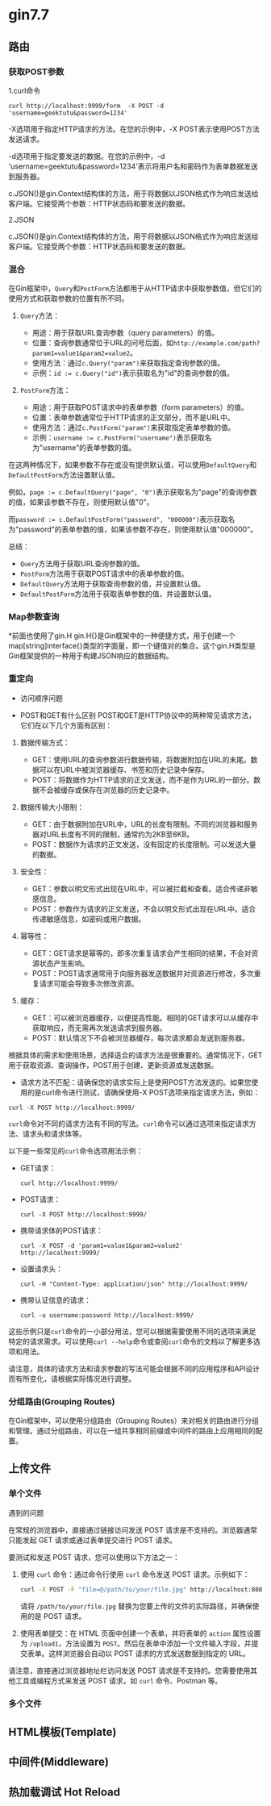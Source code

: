 # gin7.7

## 路由

### 获取POST参数

1.curl命令

    curl http://localhost:9999/form  -X POST -d 'username=geektutu&password=1234'

-X选项用于指定HTTP请求的方法。在您的示例中，-X POST表示使用POST方法发送请求。

-d选项用于指定要发送的数据。在您的示例中，-d 'username=geektutu&password=1234'表示将用户名和密码作为表单数据发送到服务器。

c.JSON()是gin.Context结构体的方法，用于将数据以JSON格式作为响应发送给客户端。它接受两个参数：HTTP状态码和要发送的数据。

2.JSON

c.JSON()是gin.Context结构体的方法，用于将数据以JSON格式作为响应发送给客户端。它接受两个参数：HTTP状态码和要发送的数据。

### 混合

在Gin框架中，`Query`和`PostForm`方法都用于从HTTP请求中获取参数值，但它们的使用方式和获取参数的位置有所不同。

1. `Query`方法：
   - 用途：用于获取URL查询参数（query parameters）的值。
   - 位置：查询参数通常位于URL的问号后面，如`http://example.com/path?param1=value1&param2=value2`。
   - 使用方法：通过`c.Query("param")`来获取指定查询参数的值。
   - 示例：`id := c.Query("id")`表示获取名为"id"的查询参数的值。

2. `PostForm`方法：
   - 用途：用于获取POST请求中的表单参数（form parameters）的值。
   - 位置：表单参数通常位于HTTP请求的正文部分，而不是URL中。
   - 使用方法：通过`c.PostForm("param")`来获取指定表单参数的值。
   - 示例：`username := c.PostForm("username")`表示获取名为"username"的表单参数的值。

在这两种情况下，如果参数不存在或没有提供默认值，可以使用`DefaultQuery`和`DefaultPostForm`方法设置默认值。

例如，`page := c.DefaultQuery("page", "0")`表示获取名为"page"的查询参数的值，如果该参数不存在，则使用默认值"0"。

而`password := c.DefaultPostForm("password", "000000")`表示获取名为"password"的表单参数的值，如果该参数不存在，则使用默认值"000000"。

总结：

- `Query`方法用于获取URL查询参数的值。
- `PostForm`方法用于获取POST请求中的表单参数的值。
- `DefaultQuery`方法用于获取查询参数的值，并设置默认值。
- `DefaultPostForm`方法用于获取表单参数的值，并设置默认值。

### Map参数查询

*前面也使用了gin.H
gin.H{}是Gin框架中的一种便捷方式，用于创建一个map[string]interface{}类型的字面量，即一个键值对的集合。这个gin.H类型是Gin框架提供的一种用于构建JSON响应的数据结构。

### 重定向

- 访问顺序问题

- POST和GET有什么区别
POST和GET是HTTP协议中的两种常见请求方法，它们在以下几个方面有区别：

1. 数据传输方式：
   - GET：使用URL的查询参数进行数据传输，将数据附加在URL的末尾。数据可以在URL中被浏览器缓存、书签和历史记录中保存。
   - POST：将数据作为HTTP请求的正文发送，而不是作为URL的一部分。数据不会被缓存或保存在浏览器的历史记录中。

2. 数据传输大小限制：
   - GET：由于数据附加在URL中，URL的长度有限制。不同的浏览器和服务器对URL长度有不同的限制，通常约为2KB至8KB。
   - POST：数据作为请求的正文发送，没有固定的长度限制。可以发送大量的数据。

3. 安全性：
   - GET：参数以明文形式出现在URL中，可以被拦截和查看。适合传递非敏感信息。
   - POST：参数作为请求的正文发送，不会以明文形式出现在URL中。适合传递敏感信息，如密码或用户数据。

4. 幂等性：
   - GET：GET请求是幂等的，即多次重复请求会产生相同的结果，不会对资源状态产生影响。
   - POST：POST请求通常用于向服务器发送数据并对资源进行修改，多次重复请求可能会导致多次修改资源。

5. 缓存：
   - GET：可以被浏览器缓存，以便提高性能。相同的GET请求可以从缓存中获取响应，而无需再次发送请求到服务器。
   - POST：默认情况下不会被浏览器缓存，每次请求都会发送到服务器。

根据具体的需求和使用场景，选择适合的请求方法是很重要的。通常情况下，GET用于获取资源、查询操作，POST用于创建、更新资源或发送数据。

- 请求方法不匹配：请确保您的请求实际上是使用POST方法发送的。如果您使用的是curl命令进行测试，请确保使用-X POST选项来指定请求方法，例如：

```arduino
curl -X POST http://localhost:9999/
```


`curl`命令对不同的请求方法有不同的写法。`curl`命令可以通过选项来指定请求方法、请求头和请求体等。

以下是一些常见的`curl`命令选项用法示例：

- GET请求：
  ```
  curl http://localhost:9999/
  ```

- POST请求：
  ```
  curl -X POST http://localhost:9999/
  ```

- 携带请求体的POST请求：
  ```
  curl -X POST -d 'param1=value1&param2=value2' http://localhost:9999/
  ```

- 设置请求头：
  ```
  curl -H "Content-Type: application/json" http://localhost:9999/
  ```

- 携带认证信息的请求：
  ```
  curl -u username:password http://localhost:9999/
  ```

这些示例只是`curl`命令的一小部分用法，您可以根据需要使用不同的选项来满足特定的请求需求。可以使用`curl --help`命令或查阅`curl`命令的文档以了解更多选项和用法。

请注意，具体的请求方法和请求参数的写法可能会根据不同的应用程序和API设计而有所变化，请根据实际情况进行调整。

### 分组路由(Grouping Routes)

在Gin框架中，可以使用分组路由（Grouping Routes）来对相关的路由进行分组和管理。通过分组路由，可以在一组共享相同前缀或中间件的路由上应用相同的配置。

## 上传文件

### 单个文件

遇到的问题

在常规的浏览器中，直接通过链接访问发送 POST 请求是不支持的。浏览器通常只能发起 GET 请求或通过表单提交进行 POST 请求。

要测试和发送 POST 请求，您可以使用以下方法之一：

1. 使用 `curl` 命令：通过命令行使用 `curl` 命令发送 POST 请求。示例如下：
   ```bash
   curl -X POST -F "file=@/path/to/your/file.jpg" http://localhost:8080/upload1
   ```
   请将 `/path/to/your/file.jpg` 替换为您要上传的文件的实际路径，并确保使用的是 POST 请求。

2. 使用表单提交：在 HTML 页面中创建一个表单，并将表单的 `action` 属性设置为 `/upload1`，方法设置为 `POST`。然后在表单中添加一个文件输入字段，并提交表单。这样浏览器会自动以 POST 请求的方式发送数据到指定的 URL。

请注意，直接通过浏览器地址栏访问发送 POST 请求是不支持的。您需要使用其他工具或编程方式来发送 POST 请求，如 `curl` 命令、Postman 等。
### 多个文件

## HTML模板(Template)

## 中间件(Middleware)

## 热加载调试 Hot Reload